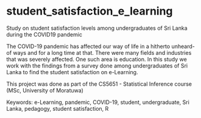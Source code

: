 # student_satisfaction_e_learning
Study on student satisfaction levels among undergraduates of Sri Lanka during the COVID19 pandemic

The COVID-19 pandemic has affected our way of life in a hitherto unheard-of ways and for a long time at that. There were many fields and industries that was severely affected. One such area is education. In this study we work with the findings from a survey done among undergraduates of Sri Lanka to find the student satisfaction on e-Learning.

This project was done as part of the CS5651 - Statistical Inference course (MSc, University of Moratuwa)

Keywords: e-Learning, pandemic, COVID-19, student, undergraduate, Sri Lanka, pedagogy, student satisfaction, R

